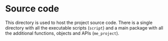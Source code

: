 # Source code

This directory is used to host the project source code.
There is a single directory with all the executable scripts (`script`) and a main package with all the additional functions, objects and APIs (`me_project`).
